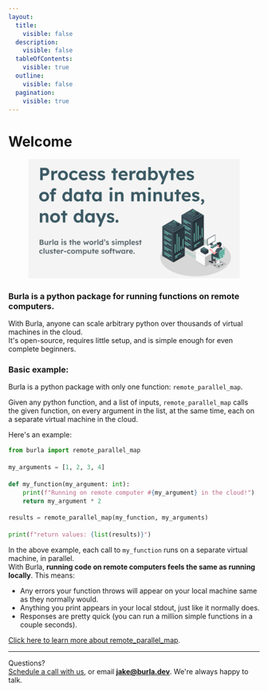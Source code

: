 ```yaml
---
layout:
  title:
    visible: false
  description:
    visible: false
  tableOfContents:
    visible: true
  outline:
    visible: false
  pagination:
    visible: true
---
```


# Welcome

<figure><img src=".gitbook/assets/random logos and graphics (6).png" alt=""><figcaption></figcaption></figure>

### Burla is a python package for running functions on remote computers.

With Burla, anyone can scale arbitrary python over thousands of virtual machines in the cloud.\
It's open-source, requires little setup, and is simple enough for even complete beginners.

### Basic example:

Burla is a python package with only one function: `remote_parallel_map`.

Given any python function, and a list of inputs, `remote_parallel_map` calls the given function, on every argument in the list, at the same time, each on a separate virtual machine in the cloud.

Here's an example:

```python
from burla import remote_parallel_map

my_arguments = [1, 2, 3, 4]

def my_function(my_argument: int):
    print(f"Running on remote computer #{my_argument} in the cloud!")
    return my_argument * 2
    
results = remote_parallel_map(my_function, my_arguments)

print(f"return values: {list(results)}")
```

In the above example, each call to `my_function` runs on a separate virtual machine, in parallel.\
With Burla, **running code on remote computers feels the same as running locally**. This means:

* Any errors your function throws will appear on your local machine same as they normally would.&#x20;
* Anything you print appears in your local stdout, just like it normally does.
* Responses are pretty quick (you can run a million simple functions in a couple seconds).

[Click here to learn more about remote\_parallel\_map](overview.md#burla.remote_parallel_map).











***

Questions?\
[Schedule a call with us](http://cal.com/jakez/burla), or email **jake@burla.dev**. We're always happy to talk.

